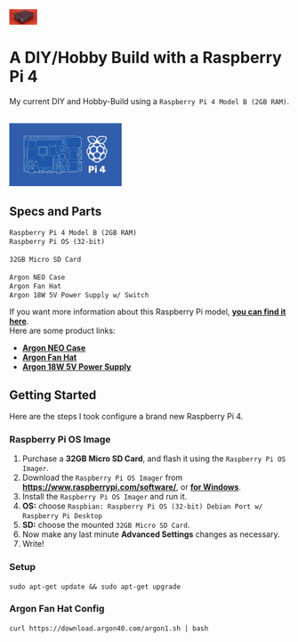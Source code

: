 <img width="10%" src="./neo_featured.jpg">

# A DIY/Hobby Build with a Raspberry Pi 4
My current DIY and Hobby-Build using a `Raspberry Pi 4 Model B (2GB RAM)`.

<br>

<img width="40%" src="./raspberry-pi-4-model-b.png">

<br>

## Specs and Parts
```
Raspberry Pi 4 Model B (2GB RAM)
Raspberry Pi OS (32-bit)

32GB Micro SD Card

Argon NEO Case
Argon Fan Hat
Argon 18W 5V Power Supply w/ Switch
```

If you want more information about this Raspberry Pi model, **[you can find it here](https://www.raspberrypi.com/products/raspberry-pi-4-model-b/)**.
<br>
Here are some product links:
<br>
- **[Argon NEO Case](https://argon40.com/products/argon-neo-case-for-raspberry-pi-4)**
- **[Argon Fan Hat](https://argon40.com/products/argon-fan-hat?_pos=1&_sid=683d0d276&_ss=r)**
- **[Argon 18W 5V Power Supply](https://argon40.com/products/argon-type-c-power-supply-with-switch-18-watts-5-volts?_pos=3&_sid=4e581e253&_ss=r)**

## Getting Started
Here are the steps I took configure a brand new Raspberry Pi 4.

### Raspberry Pi OS Image
1. Purchase a **32GB Micro SD Card**, and flash it using the `Raspberry Pi OS Imager`.
2. Download the `Raspberry Pi OS Imager` from **https://www.raspberrypi.com/software/**, or **[for Windows](https://downloads.raspberrypi.org/imager/imager_latest.exe)**.
3. Install the `Raspberry Pi OS Imager` and run it.
4. **OS:** choose `Raspbian: Raspberry Pi OS (32-bit) Debian Port w/ Raspberry Pi Desktop`
5. **SD:** choose the mounted `32GB Micro SD Card`.
6. Now make any last minute **Advanced Settings** changes as necessary.
7. Write!

### Setup
```
sudo apt-get update && sudo apt-get upgrade
```
### Argon Fan Hat Config
```
curl https://download.argon40.com/argon1.sh | bash
```
